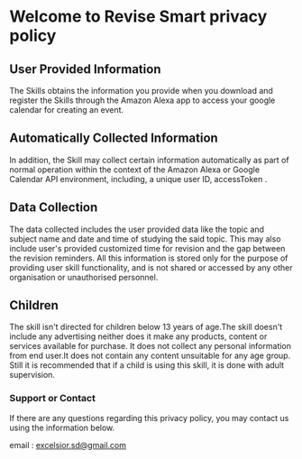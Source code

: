 # Welcome to Revise Smart privacy policy



## User Provided Information

The Skills obtains the information you provide when you download and register the Skills through the Amazon Alexa app to access your google calendar for creating an event.

## Automatically Collected Information

In addition, the Skill may collect certain information automatically as part of normal operation within the context of the Amazon Alexa or Google Calendar API environment, including, a unique user ID, accessToken .

## Data Collection

The data collected includes the user provided data like the topic and subject name and date and time of studying the said topic. This may also include user's provided customized time for revision and the gap between the revision reminders.
All this information is stored only for the purpose of providing user skill functionality, and is not shared or accessed by any other organisation or unauthorised personnel.  

## Children

The skill isn't directed for children below 13 years of age.The skill doesn't include any advertising neither does it make any products, content or services available for purchase. It does not collect any personal information from end user.It does not contain any content unsuitable for any age group. 
Still it is recommended that if a child is using this skill, it is done with adult supervision.

### Support or Contact

If there are any questions regarding this privacy policy, you may contact us using the information below.

email : excelsior.sd@gmail.com
